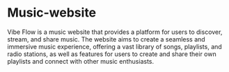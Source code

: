 # Music-website
Vibe Flow is a music website that provides a platform for users to discover, stream, and share music. The website aims to create a seamless and immersive music experience, offering a vast library of songs, playlists, and radio stations, as well as features for users to create and share their own playlists and connect with other music enthusiasts.
